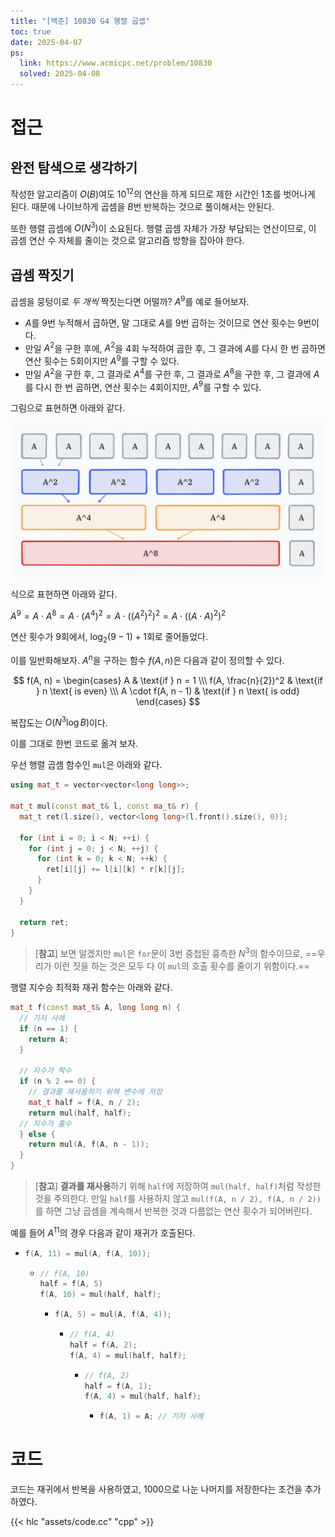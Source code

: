 ```yaml
---
title: "[백준] 10830 G4 행렬 곱셉"
toc: true
date: 2025-04-07
ps:
  link: https://www.acmicpc.net/problem/10830
  solved: 2025-04-08
---
```


# 접근

## 완전 탐색으로 생각하기

작성한 알고리즘이 $O(B)$여도  $10^{12}$의 연산을 하게 되므로 제한 시간인 1초를 벗어나게 된다. 때문에  나이브하게 곱셈을 $B$번 반복하는 것으로 풀이해서는 안된다.

또한 행렬 곱셈에 $O(N^3)$이 소요된다. 행렬 곱셈 자체가 가장 부담되는 연산이므로, 이 곱셈 연산 수 자체를 줄이는 것으로 알고리즘 방향을 잡아야 한다.

## 곱셈 짝짓기

곱셈을 뭉텅이로 *두 개씩* 짝짓는다면 어떨까? $A^9$를 예로 들어보자.

* $A$를 9번 누적해서 곱하면, 말 그대로 $A$를 9번 곱하는 것이므로 연산 횟수는 9번이다.
* 만일 $A^2$을 구한 후에, $A^2$을 4회 누적하여 곱한 후, 그 결과에 $A$를 다시 한 번 곱하면 연산 횟수는 5회이지만 $A^9$를 구할 수 있다.
* 만일 $A^2$을 구한 후, 그 결과로 $A^4$를 구한 후, 그 결과로 $A^8$을 구한 후, 그 결과에 $A$를 다시 한 번 곱하면, 연산 횟수는 4회이지만, $A^9$를 구할 수 있다.

그림으로 표현하면 아래와 같다.

![](./assets/00.png)

식으로 표현하면 아래와 같다.

$A^9 = A \cdot A^8 = A \cdot (A^4)^2 = A \cdot ((A^2)^2)^2 = A \cdot ((A\cdot A)^2)^2$

연산 횟수가 9회에서, $\log_{2}{(9-1)} + 1$회로 줄어들었다.

이를 일반화해보자. $A^n$을 구하는 함수 $f(A,n)$은 다음과 같이 정의할 수 있다.

$$
f(A, n) =
\begin{cases}
A                 & \text{if } n = 1 \\\
f(A, \frac{n}{2})^2 & \text{if } n \text{ is even} \\\
A \cdot f(A, n - 1) & \text{if } n \text{ is odd}
\end{cases}
$$

복잡도는 $O(N^3\log{B})$이다.

이를 그대로 한번 코드로 옮겨 보자.

우선 행렬 곱셈 함수인 `mul`은 아래와 같다.

```cpp
using mat_t = vector<vector<long long>>;

mat_t mul(const mat_t& l, const ma_t& r) {
  mat_t ret(l.size(), vector<long long>(l.front().size(), 0));

  for (int i = 0; i < N; ++i) {
    for (int j = 0; j < N; ++j) {
      for (int k = 0; k < N; ++k) {
        ret[i][j] += l[i][k] * r[k][j];
      }
    }
  }
  
  return ret;
}
```

> [**참고**] 보면 알겠지만 `mul`은 `for`문이 3번 중첩된 흉측한 $N^3$의 함수이므로, ==우리가 이런 짓을 하는 것은 모두 다 이 `mul`의 호출 횟수를 줄이기 위함이다.==

행렬 지수승 최적화 재귀 함수는 아래와 같다.

```cpp
mat_t f(const mat_t& A, long long n) {
  // 기저 사례
  if (n == 1) {
    return A;
  }

  // 지수가 짝수
  if (n % 2 == 0) {
    // 결과를 재사용하기 위해 변수에 저장
    mat_t half = f(A, n / 2);
    return mul(half, half);
  // 지수가 홀수
  } else {
    return mul(A, f(A, n - 1));
  }
}
```

> [**참고**] **결과를 재사용**하기 위해 `half`에 저장하여 `mul(half, half)`처럼 작성한 것을 주의한다. 만일 `half`를 사용하지 않고 `mul(f(A, n / 2), f(A, n / 2))`를 하면 그냥 곱셈을 계속해서 반복한 것과 다름없는 연산 횟수가 되어버린다.

예를 들어 $A^{11}$의 경우 다음과 같이 재귀가 호출된다.

* ```cpp
  f(A, 11) = mul(A, f(A, 10));
  ```
  * ```cpp
    // f(A, 10)
    half = f(A, 5)
    f(A, 10) = mul(half, half);
    ```
    * ```cpp
      f(A, 5) = mul(A, f(A, 4));
      ```
      * ```cpp
        // f(A, 4)
        half = f(A, 2);
        f(A, 4) = mul(half, half);
        ```
        * ```cpp
          // f(A, 2)
          half = f(A, 1);
          f(A, 4) = mul(half, half);
          ```
          * ```cpp
            f(A, 1) = A; // 기저 사례
            ```

# 코드

코드는 재귀에서 반복을 사용하였고, 1000으로 나눈 나머지를 저장한다는 조건을 추가하였다.

{{< hlc "assets/code.cc" "cpp" >}}
